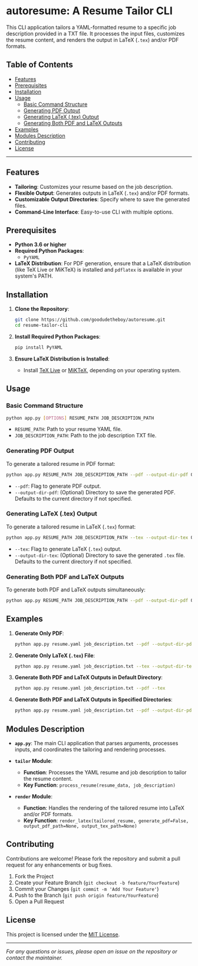 # autoresume: A Resume Tailor CLI

This CLI application tailors a YAML-formatted resume to a specific job description provided in a TXT file. It processes the input files, customizes the resume content, and renders the output in LaTeX (`.tex`) and/or PDF formats.

## Table of Contents

- [Features](#features)
- [Prerequisites](#prerequisites)
- [Installation](#installation)
- [Usage](#usage)
  - [Basic Command Structure](#basic-command-structure)
  - [Generating PDF Output](#generating-pdf-output)
  - [Generating LaTeX (.tex) Output](#generating-latex-tex-output)
  - [Generating Both PDF and LaTeX Outputs](#generating-both-pdf-and-latex-outputs)
- [Examples](#examples)
- [Modules Description](#modules-description)
- [Contributing](#contributing)
- [License](#license)

---

## Features

- **Tailoring**: Customizes your resume based on the job description.
- **Flexible Output**: Generates outputs in LaTeX (`.tex`) and/or PDF formats.
- **Customizable Output Directories**: Specify where to save the generated files.
- **Command-Line Interface**: Easy-to-use CLI with multiple options.

## Prerequisites

- **Python 3.6 or higher**
- **Required Python Packages**:
  - `PyYAML`
- **LaTeX Distribution**: For PDF generation, ensure that a LaTeX distribution (like TeX Live or MiKTeX) is installed and `pdflatex` is available in your system's PATH.

## Installation

1. **Clone the Repository**:
   ```bash
   git clone https://github.com/goodudetheboy/autoresume.git
   cd resume-tailor-cli
   ```

2. **Install Required Python Packages**:
   ```bash
   pip install PyYAML
   ```

3. **Ensure LaTeX Distribution is Installed**:
   - Install [TeX Live](https://www.tug.org/texlive/) or [MiKTeX](https://miktex.org/), depending on your operating system.

## Usage

### Basic Command Structure

```bash
python app.py [OPTIONS] RESUME_PATH JOB_DESCRIPTION_PATH
```

- `RESUME_PATH`: Path to your resume YAML file.
- `JOB_DESCRIPTION_PATH`: Path to the job description TXT file.

### Generating PDF Output

To generate a tailored resume in PDF format:

```bash
python app.py RESUME_PATH JOB_DESCRIPTION_PATH --pdf --output-dir-pdf OUTPUT_PDF_DIRECTORY
```

- `--pdf`: Flag to generate PDF output.
- `--output-dir-pdf`: (Optional) Directory to save the generated PDF. Defaults to the current directory if not specified.

### Generating LaTeX (.tex) Output

To generate a tailored resume in LaTeX (`.tex`) format:

```bash
python app.py RESUME_PATH JOB_DESCRIPTION_PATH --tex --output-dir-tex OUTPUT_TEX_DIRECTORY
```

- `--tex`: Flag to generate LaTeX (`.tex`) output.
- `--output-dir-tex`: (Optional) Directory to save the generated `.tex` file. Defaults to the current directory if not specified.

### Generating Both PDF and LaTeX Outputs

To generate both PDF and LaTeX outputs simultaneously:

```bash
python app.py RESUME_PATH JOB_DESCRIPTION_PATH --pdf --output-dir-pdf OUTPUT_PDF_DIRECTORY --tex --output-dir-tex OUTPUT_TEX_DIRECTORY
```

## Examples

1. **Generate Only PDF**:
   ```bash
   python app.py resume.yaml job_description.txt --pdf --output-dir-pdf ./output/pdf
   ```

2. **Generate Only LaTeX (`.tex`) File**:
   ```bash
   python app.py resume.yaml job_description.txt --tex --output-dir-tex ./output/tex
   ```

3. **Generate Both PDF and LaTeX Outputs in Default Directory**:
   ```bash
   python app.py resume.yaml job_description.txt --pdf --tex
   ```

4. **Generate Both PDF and LaTeX Outputs in Specified Directories**:
   ```bash
   python app.py resume.yaml job_description.txt --pdf --output-dir-pdf ./pdf_output --tex --output-dir-tex ./tex_output
   ```

## Modules Description

- **`app.py`**: The main CLI application that parses arguments, processes inputs, and coordinates the tailoring and rendering processes.

- **`tailor` Module**:
  - **Function**: Processes the YAML resume and job description to tailor the resume content.
  - **Key Function**: `process_resume(resume_data, job_description)`

- **`render` Module**:
  - **Function**: Handles the rendering of the tailored resume into LaTeX and/or PDF formats.
  - **Key Function**: `render_latex(tailored_resume, generate_pdf=False, output_pdf_path=None, output_tex_path=None)`

## Contributing

Contributions are welcome! Please fork the repository and submit a pull request for any enhancements or bug fixes.

1. Fork the Project
2. Create your Feature Branch (`git checkout -b feature/YourFeature`)
3. Commit your Changes (`git commit -m 'Add Your Feature'`)
4. Push to the Branch (`git push origin feature/YourFeature`)
5. Open a Pull Request

## License

This project is licensed under the [MIT License](LICENSE).

---

*For any questions or issues, please open an issue on the repository or contact the maintainer.*